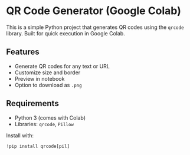 # QR Code Generator (Google Colab)

This is a simple Python project that generates QR codes using the `qrcode` library. Built for quick execution in Google Colab.

## Features

- Generate QR codes for any text or URL
- Customize size and border
- Preview in notebook
- Option to download as `.png`

## Requirements

- Python 3 (comes with Colab)
- Libraries: `qrcode`, `Pillow`

Install with:

```python
!pip install qrcode[pil]
